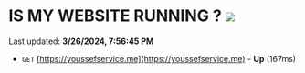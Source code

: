 # IS MY WEBSITE RUNNING ? [![](https://img.shields.io/static/v1?label=Sponsor&message=%E2%9D%A4&logo=GitHub&color=%23fe8e86)](https://github.com/sponsors/<username>)

Last updated: **3/26/2024, 7:56:45 PM**

- `GET` [https://youssefservice.me](https://youssefservice.me) - **Up** (167ms)
